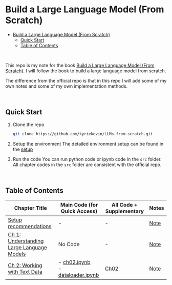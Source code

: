 # Build a Large Language Model (From Scratch)

- [Build a Large Language Model (From Scratch)](#build-a-large-language-model-from-scratch)
  - [Quick Start](#quick-start)
  - [Table of Contents](#table-of-contents)

<br>

This repo is my note for the book [Build a Large Language Model (From Scratch)](https://github.com/rasbt/LLMs-from-scratch/tree/main). I will follow the book to build a large language model from scratch.

The difference from the official repo is that in this repo I will add some of my own notes and some of my own implementation methods.

<br>

## Quick Start

1. Clone the repo

   ```bash
   git clone https://github.com/kyriekevin/LLMs-from-scratch.git
   ```

2. Setup the environment
   The detailed environment setup can be found in the [setup](./setup)
3. Run the code
   You can run python code or ipynb code in the `src` folder. All chapter codes in the `src` folder are consistent with the official repo.
   <br>

<br>

## Table of Contents

| Chapter Title                                          | Main Code (for Quick Access)                                                                                                  | All Code + Supplementary | Notes                       |
| ------------------------------------------------------ | ----------------------------------------------------------------------------------------------------------------------------- | ------------------------ | --------------------------- |
| [Setup recommendations](./setup)                       | -                                                                                                                             | -                        | [Note](./setup/README.md)   |
| [Ch 1: Understanding Large Language Models](./src/Ch1) | No Code                                                                                                                       | -                        | [Note](./src/Ch1/README.md) |
| [Ch 2: Working with Text Data](./src/Ch2)              | - [ch02.ipynb](./src/Ch2/main-chapter-code/ch02.ipynb)<br/>- [dataloader.ipynb](./src/Ch2/main-chapter-code/dataloader.ipynb) | [Ch02](./src/Ch2)        | [Note](./src/Ch2/README.md) |

<br>
